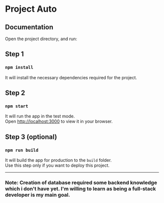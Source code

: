 # Project Auto

## Documentation

Open the project directory, and run:

## Step 1

### `npm install`

It will install the necessary dependencies required for the project.

## Step 2

### `npm start`

It will run the app in the test mode.\
Open [http://localhost:3000](http://localhost:3000) to view it in your browser.

## Step 3 (optional)

### `npm run build`

It will build the app for production to the `build` folder.\
Use this step only if you want to deploy this project.

<hr/>

### Note: Creation of database required some backend knowledge which i don't have yet. I'm willing to learn as being a full-stack developer is my main goal.
